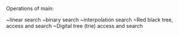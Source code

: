 Operations of main:

~linear search
~binary search
~interpolation search
~Red black tree, access and search
~Digital tree (trie) access and search
